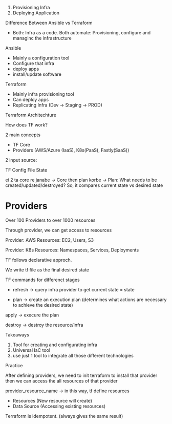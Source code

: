 1. Provisioning Infra
2. Deploying Application

Difference Between Ansible vs Terraform

- Both: Infra as a code. Both automate: Provisioning, configure and managinc the infrastructure

Ansible
- Mainly a configuration tool
- Configure that infra
- deploy apps
- install/update software

Terraform
- Mainly infra provisioning tool
- Can deploy apps
- Replicating Infra (Dev -> Staging -> PROD)


Terraform Architechture

How does TF work?

2 main concepts

- TF Core
- Providers (AWS/Azure (IaaS), K8s(PaaS), Fastly(SaaS))


2 input source:

TF Config File
State 

ei 2 ta core re janabe -> 
Core then plan korbe ->
Plan: What needs to be created/updated/destroyed?
So, it compares current state vs desired state



# Providers

Over 100 Providers
to over 1000 resources

Through provider, we can get access to resources

Provider: AWS
Resources: EC2, Users, S3

Provider: K8s
Resources: Namespaces, Services, Deployments


TF follows declarative approch. 

We write tf file as the final desired state


TF commands for differenct stages

- refresh -> query infra provider to get current state = state

- plan -> create an execution plan (determines what actions are necessary to achieve the desired state)

apply -> execure the plan

destroy -> destroy the resource/infra

Takeaways

1. Tool for creating and configurating infra
2. Universal IaC tool
3. use just 1 tool to integrate all those different technologies




Practice

After defining providers,
we need to init terraform to install that provider
then we can access the all resources of that provider

provider_resource_name -> in this way, tf define resources


- Resources (New resource will create)
- Data Source (Accessing existing resources)



Terraform is idempotent. (always gives the same result)